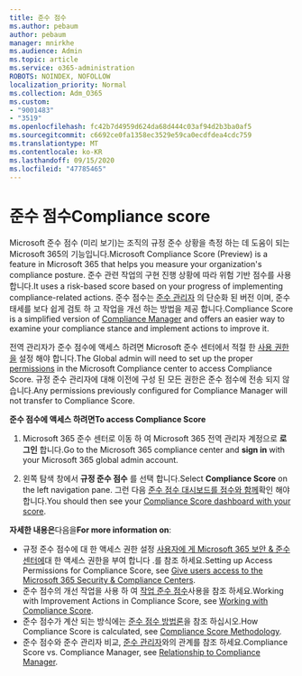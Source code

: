 ```yaml
---
title: 준수 점수
ms.author: pebaum
author: pebaum
manager: mnirkhe
ms.audience: Admin
ms.topic: article
ms.service: o365-administration
ROBOTS: NOINDEX, NOFOLLOW
localization_priority: Normal
ms.collection: Adm_O365
ms.custom:
- "9001483"
- "3519"
ms.openlocfilehash: fc42b7d4959d624da68d444c03af94d2b3ba0af5
ms.sourcegitcommit: c6692ce0fa1358ec3529e59ca0ecdfdea4cdc759
ms.translationtype: MT
ms.contentlocale: ko-KR
ms.lasthandoff: 09/15/2020
ms.locfileid: "47785465"
---
```

# <a name="compliance-score"></a><span data-ttu-id="1557f-102">준수 점수</span><span class="sxs-lookup"><span data-stu-id="1557f-102">Compliance score</span></span>

<span data-ttu-id="1557f-103">Microsoft 준수 점수 (미리 보기)는 조직의 규정 준수 상황을 측정 하는 데 도움이 되는 Microsoft 365의 기능입니다.</span><span class="sxs-lookup"><span data-stu-id="1557f-103">Microsoft Compliance Score (Preview) is a feature in Microsoft 365 that helps you measure your organization's compliance posture.</span></span> <span data-ttu-id="1557f-104">준수 관련 작업의 구현 진행 상황에 따라 위험 기반 점수를 사용 합니다.</span><span class="sxs-lookup"><span data-stu-id="1557f-104">It uses a risk-based score based on your progress of implementing compliance-related actions.</span></span>   <span data-ttu-id="1557f-105">준수 점수는 [준수 관리자](https://docs.microsoft.com/microsoft-365/compliance/compliance-manager-overview) 의 단순화 된 버전 이며, 준수 태세를 보다 쉽게 검토 하 고 작업을 개선 하는 방법을 제공 합니다.</span><span class="sxs-lookup"><span data-stu-id="1557f-105">Compliance Score is a simplified version of [Compliance Manager](https://docs.microsoft.com/microsoft-365/compliance/compliance-manager-overview) and offers an easier way to examine your compliance stance and implement actions to improve it.</span></span> 

<span data-ttu-id="1557f-106">전역 관리자가 준수 점수에 액세스 하려면 Microsoft 준수 센터에서 적절 한 [사용 권한을](https://docs.microsoft.com/microsoft-365/security/office-365-security/permissions-in-the-security-and-compliance-center) 설정 해야 합니다.</span><span class="sxs-lookup"><span data-stu-id="1557f-106">The Global admin will need to set up the proper [permissions](https://docs.microsoft.com/microsoft-365/security/office-365-security/permissions-in-the-security-and-compliance-center) in the Microsoft Compliance center to access Compliance Score.</span></span>  <span data-ttu-id="1557f-107">규정 준수 관리자에 대해 이전에 구성 된 모든 권한은 준수 점수에 전송 되지 않습니다.</span><span class="sxs-lookup"><span data-stu-id="1557f-107">Any permissions previously configured for Compliance Manager will not transfer to Compliance Score.</span></span>

<span data-ttu-id="1557f-108">**준수 점수에 액세스 하려면**</span><span class="sxs-lookup"><span data-stu-id="1557f-108">**To access Compliance Score**</span></span>

1. <span data-ttu-id="1557f-109">Microsoft 365 준수 센터로 이동 하 여 Microsoft 365 전역 관리자 계정으로 **로그인** 합니다.</span><span class="sxs-lookup"><span data-stu-id="1557f-109">Go to the Microsoft 365 compliance center and **sign in** with your Microsoft 365 global admin account.</span></span>

2. <span data-ttu-id="1557f-110">왼쪽 탐색 창에서 **규정 준수 점수** 를 선택 합니다.</span><span class="sxs-lookup"><span data-stu-id="1557f-110">Select **Compliance Score** on the left navigation pane.</span></span> <span data-ttu-id="1557f-111">그런 다음 [준수 점수 대시보드를 점수와 함께](https://docs.microsoft.com/microsoft-365/compliance/compliance-score-setup#understand-the-compliance-score-dashboard)확인 해야 합니다.</span><span class="sxs-lookup"><span data-stu-id="1557f-111">You should then see your [Compliance Score dashboard with your score](https://docs.microsoft.com/microsoft-365/compliance/compliance-score-setup#understand-the-compliance-score-dashboard).</span></span>
 

<span data-ttu-id="1557f-112">**자세한 내용은**다음을</span><span class="sxs-lookup"><span data-stu-id="1557f-112">**For more information on**:</span></span>

- <span data-ttu-id="1557f-113">규정 준수 점수에 대 한 액세스 권한 설정 [사용자에 게 Microsoft 365 보안 & 준수 센터에](https://docs.microsoft.com/microsoft-365/security/office-365-security/grant-access-to-the-security-and-compliance-center)대 한 액세스 권한을 부여 합니다 .를 참조 하세요.</span><span class="sxs-lookup"><span data-stu-id="1557f-113">Setting up Access Permissions for Compliance Score, see [Give users access to the Microsoft 365 Security & Compliance Centers](https://docs.microsoft.com/microsoft-365/security/office-365-security/grant-access-to-the-security-and-compliance-center).</span></span>
- <span data-ttu-id="1557f-114">준수 점수의 개선 작업을 사용 하 여  [작업 준수 점수](https://docs.microsoft.com/microsoft-365/compliance/working-with-compliance-score)사용을 참조 하세요.</span><span class="sxs-lookup"><span data-stu-id="1557f-114">Working with Improvement Actions in Compliance Score, see  [Working with Compliance Score](https://docs.microsoft.com/microsoft-365/compliance/working-with-compliance-score).</span></span>
- <span data-ttu-id="1557f-115">준수 점수가 계산 되는 방식에는 [준수 점수 방법론](https://docs.microsoft.com/microsoft-365/compliance/compliance-score-methodology)을 참조 하십시오.</span><span class="sxs-lookup"><span data-stu-id="1557f-115">How Compliance Score is calculated, see [Compliance Score Methodology](https://docs.microsoft.com/microsoft-365/compliance/compliance-score-methodology).</span></span>
- <span data-ttu-id="1557f-116">준수 점수와 준수 관리자 비교, [준수 관리자](https://docs.microsoft.com/microsoft-365/compliance/compliance-score#relationship-to-compliance-manager)와의 관계를 참조 하세요.</span><span class="sxs-lookup"><span data-stu-id="1557f-116">Compliance Score vs. Compliance Manager, see [Relationship to Compliance Manager](https://docs.microsoft.com/microsoft-365/compliance/compliance-score#relationship-to-compliance-manager).</span></span>

